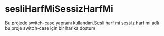 # sesliHarfMiSessizHarfMi
 Bu projede switch-case yapısını kullandım.Sesli harf mi sessiz harf mi adlı bu proje switch-case için bir harika dostum
